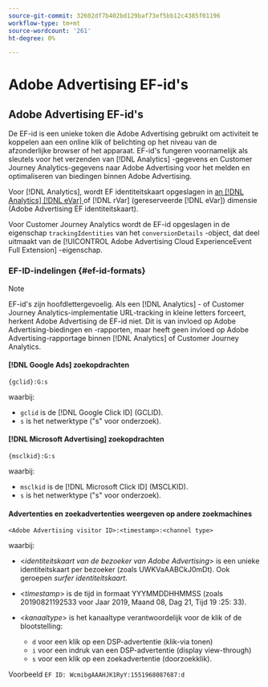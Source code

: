 ```yaml
---
source-git-commit: 32602df7b402bd129baf73ef5bb12c4385f01196
workflow-type: tm+mt
source-wordcount: '261'
ht-degree: 0%

---
```

# Adobe Advertising EF-id&#39;s

## Adobe Advertising EF-id&#39;s

De EF-id is een unieke token die Adobe Advertising gebruikt om activiteit te koppelen aan een online klik of belichting op het niveau van de afzonderlijke browser of het apparaat. EF-id&#39;s fungeren voornamelijk als sleutels voor het verzenden van [!DNL Analytics] -gegevens en Customer Journey Analytics-gegevens naar Adobe Advertising voor het melden en optimaliseren van biedingen binnen Adobe Advertising.

Voor [!DNL Analytics], wordt EF identiteitskaart opgeslagen in [ an  [!DNL Analytics] [!DNL eVar] ](https://experienceleague.adobe.com/docs/analytics/components/dimensions/evar.html) of [!DNL rVar] (gereserveerde [!DNL eVar]) dimensie (Adobe Advertising EF identiteitskaart).

Voor Customer Journey Analytics wordt de EF-id opgeslagen in de eigenschap `trackingIdentities` van het `conversionDetails` -object, dat deel uitmaakt van de [!UICONTROL Adobe Advertising Cloud ExperienceEvent Full Extension] -eigenschap.

### EF-ID-indelingen {#ef-id-formats}

>[!NOTE]
>
>EF-id&#39;s zijn hoofdlettergevoelig. Als een [!DNL Analytics] - of Customer Journey Analytics-implementatie URL-tracking in kleine letters forceert, herkent Adobe Advertising de EF-id niet. Dit is van invloed op Adobe Advertising-biedingen en -rapporten, maar heeft geen invloed op Adobe Advertising-rapportage binnen [!DNL Analytics] of Customer Journey Analytics.

#### [!DNL Google Ads] zoekopdrachten

```
{gclid}:G:s
```

waarbij:

* `gclid` is de [!DNL Google Click ID] (GCLID).
* `s` is het netwerktype (&quot;s&quot; voor onderzoek).

#### [!DNL Microsoft Advertising] zoekopdrachten

```
{msclkid}:G:s
```

waarbij:

* `msclkid` is de [!DNL Microsoft Click ID] (MSCLKID).
* `s` is het netwerktype (&quot;s&quot; voor onderzoek).

#### Advertenties en zoekadvertenties weergeven op andere zoekmachines

```
<Adobe Advertising visitor ID>:<timestamp>:<channel type>
```

waarbij:

* &lt;*identiteitskaart van de bezoeker van Adobe Advertising*> is een unieke identiteitskaart per bezoeker (zoals UWKVaAABCkJ0mDt). Ook geroepen *surfer identiteitskaart*.

* &lt;*timestamp*> is de tijd in formaat YYYMMDDHHMMSS (zoals 20190821192533 voor Jaar 2019, Maand 08, Dag 21, Tijd 19 :25: 33).

* &lt;*kanaaltype*> is het kanaaltype verantwoordelijk voor de klik of de blootstelling:

   * `d` voor een klik op een DSP-advertentie (klik-via tonen)
   * `i` voor een indruk van een DSP-advertentie (display view-through)
   * `s` voor een klik op een zoekadvertentie (doorzoekklik).

Voorbeeld `EF ID: WcmibgAAAHJK1RyY:1551968087687:d`
